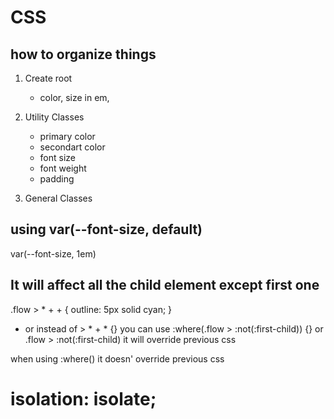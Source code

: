 # CSS
## how to organize things 

1. Create root
    - color, size in em,

2. Utility Classes
    - primary color
    - secondart color
    - font size
    - font weight
    - padding
3. General Classes


## using var(--font-size, default)
var(--font-size, 1em)




## It will affect all the child element except first one
.flow > * + + {
    outline: 5px solid cyan;
}

*  or instead of > * + * {}     you can use 
:where(.flow > :not(:first-child)) {}
or
.flow > :not(:first-child)        it will override previous css

when using :where() it doesn' override previous css




# isolation: isolate;

